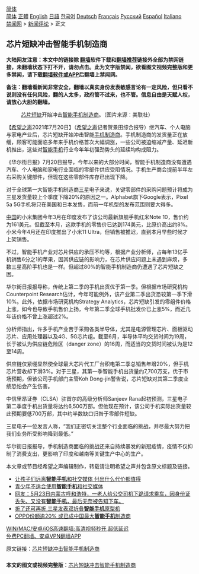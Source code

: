  <!-- 面包屑导航 --> <div class="breadcrumb"><!-- GTranslate: https://gtranslate.io/ -->  <div class="switcher notranslate">  <div class="selected">  <a href="#" onclick="return false;"> 简体</a>  </div>  <div class="option">  <a href="https://www.bannedbook.org" onclick="doGTranslate('zh-CN|zh-CN');jQuery('div.switcher div.selected a').html(jQuery(this).html());return false;" title="简体中文" class="nturl selected"> 简体</a>  <a href="https://www.bannedbook.org/zh-tw/" onclick="doGTranslate('zh-CN|zh-TW');jQuery('div.switcher div.selected a').html(jQuery(this).html());return false;" title="繁體中文" class="nturl"> 正體</a>  <a href="https://www.bannedbook.org/en/" onclick="doGTranslate('zh-CN|en');jQuery('div.switcher div.selected a').html(jQuery(this).html());return false;" title="English" class="nturl"> English</a>  <a href="https://www.bannedbook.org/ja/" onclick="doGTranslate('zh-CN|ja');jQuery('div.switcher div.selected a').html(jQuery(this).html());return false;" title="日本語" class="nturl"> 日語</a>  <a href="https://www.bannedbook.org/ko/" onclick="doGTranslate('zh-CN|ko');jQuery('div.switcher div.selected a').html(jQuery(this).html());return false;" title="한국어" class="nturl"> 한국어</a>  <a href="https://www.bannedbook.org/de/" onclick="doGTranslate('zh-CN|de');jQuery('div.switcher div.selected a').html(jQuery(this).html());return false;" title="Deutsch" class="nturl"> Deutsch</a>  <a href="https://www.bannedbook.org/fr/" onclick="doGTranslate('zh-CN|fr');jQuery('div.switcher div.selected a').html(jQuery(this).html());return false;" title="Français" class="nturl"> Français</a>  <a href="https://www.bannedbook.org/ru/" onclick="doGTranslate('zh-CN|ru');jQuery('div.switcher div.selected a').html(jQuery(this).html());return false;" title="Русский" class="nturl"> Русский</a>  <a href="https://www.bannedbook.org/es/" onclick="doGTranslate('zh-CN|es');jQuery('div.switcher div.selected a').html(jQuery(this).html());return false;" title="Español" class="nturl"> Español</a>  <a href="https://www.bannedbook.org/it/" onclick="doGTranslate('zh-CN|it');jQuery('div.switcher div.selected a').html(jQuery(this).html());return false;" title="Italiano" class="nturl"> Italiano</a>  </div>  </div>      <div class='breadcrumb-sub'><!-- Breadcrumb NavXT 6.3.0 --> <a href="https://www.bannedbook.org/" class="home">禁闻网</a> &gt; <a href="https://www.bannedbook.org/bnews/comments/" class="category">新闻评论</a> &gt; 正文</div></div><h2>芯片短缺冲击智能手机制造商</h2> <p class="notice"><b>大陆网友注意：本文中的链接除 <a href="https://github.com/bannedbook/fanqiang" >翻墙</a>软件下载和<a href="https://github.com/killgcd/justmysocks/blob/master/README.md">翻墙推荐</a>链接外全部为禁网链接，未翻墙状态下打不开，请勿点击。此为文字版禁闻，欲看图文视频完整版和更多禁闻，请下载<a href="https://github.com/bannedbook/fanqiang">翻墙软件或APP</a>后翻墙上禁闻网。</p><p>备注：翻墙看新闻非常安全，翻墙以真实身份发表敏感言论有一定风险，但只看不说则没有任何风险，翻的人太多，政府管不过来，也不管。信息自由是天赋人权，请放心大胆的翻墙。</b></p>  <div class="entry"> <figure> <p><figcaption><a href="https://www.bannedbook.org/bnews/tag/%E8%8A%AF%E7%89%87/" class="st_tag internal_tag" rel="tag" title="标签 芯片 下的日志">芯片</a><a href="https://www.bannedbook.org/bnews/tag/%E7%9F%AD%E7%BC%BA/" class="st_tag internal_tag" rel="tag" title="标签 短缺 下的日志">短缺</a>开始冲击<a href="https://www.bannedbook.org/bnews/tag/%E6%99%BA%E8%83%BD/" class="st_tag internal_tag" rel="tag" title="标签 智能 下的日志">智能</a><a href="https://www.bannedbook.org/bnews/tag/%e6%89%8b%e6%9c%ba/" class="st_tag internal_tag" rel="tag" title="标签 手机 下的日志">手机</a><a href="https://www.bannedbook.org/bnews/tag/%E5%88%B6%E9%80%A0%E5%95%86/" class="st_tag internal_tag" rel="tag" title="标签 制造商 下的日志">制造商</a>。（图片来源：美联社）</figcaption></figure> <p>【<span class='wp_keywordlink_affiliate'><a href="https://www.soundofhope.org" title="希望之声" target="_blank">希望之声</a></span>2021年7月20日】（<a href="https://www.bannedbook.org/bnews/tag/%e5%b8%8c%e6%9c%9b%e4%b9%8b%e5%a3%b0/" class="st_tag internal_tag" rel="tag" title="标签 希望之声 下的日志">希望之声</a>记者贺景田综合报导）继汽车、个人电脑与家电产业后，芯片短缺开始冲击智能<a href="https://www.bannedbook.org/bnews/tag/%E6%89%8B%E6%9C%BA%E5%88%B6%E9%80%A0%E5%95%86/" class="st_tag internal_tag" rel="tag" title="标签 手机制造商 下的日志">手机制造商</a>。手机制造商的发货量正在放缓，顾客可能面临多年来手机价格首次大幅调涨，一些公司被迫缩减产量、延迟新机推出，这些对<a href="https://www.bannedbook.org/bnews/tag/%e6%99%ba%e8%83%bd%e6%89%8b%e6%9c%ba/" class="st_tag internal_tag" rel="tag" title="标签 智能手机 下的日志">智能手机</a>行业今年年初强劲势头的延续均构成阻力。</p> <p>《华尔街日报》7月20日报导，今年以来的大部分时间，智能手机制造商没有遭遇汽车、个人电脑和家电行业面临的零部件供应受阻情况。手机生产商会提前半年左右采购关键部件，但现在这些零部件库存已出现下降。</p> <p>对于全球第一大智能手机制造商<a href="https://www.bannedbook.org/bnews/tag/%e4%b8%89%e6%98%9f/" class="st_tag internal_tag" rel="tag" title="标签 三星 下的日志">三星</a>电子来说，关键零部件的采购问题预计将成为三星发货量较上个季度下降20%的原因之一。Alphabet旗下Google表示，Pixel 5a 5G手机将只在美国和日本发售，而前一年机型的发布范围则要大得多。</p>  <p><span class='wp_keywordlink_affiliate'><a href="https://www.bannedbook.org/" title="中国" target="_blank">中国</a></span>的小米集团今年3月在印度发布了该公司最新旗舰手机红米Note 10，售价约为161美元。但截至本月，这款手机的零售价已达到174美元，比原价高出约8%。小米今年4月还在印度推出了小米11 Ultra，但销售被推迟，直到本月早些时候才上架销售。</p> <p>不过，智能手机产业对芯片供应的承压不均等，根据产业分析师，占每年13亿手机销售6分之1的苹果，因其供应链的影响力，在芯片供应问题上未遇到麻烦，多数三星高阶手机也是一样。但超过80%的智能手机制造商仍遭遇了芯片短缺之困。</p> <p>华尔街日报报导称，传统上第二季的手机出货优于第一季。但根据市场研究机构Counterpoint Research估计，今年可能例外，该产业第二季出货恐较第一季下滑10%。此外，依据市场研究机构Strategy Analytics，芯片短缺引发的零组件价格上涨，如今也导致手机售价上扬，今年第二季全球手机批发价已上涨5%，而近几年该价格不曾上涨超过2%。</p>  <p>分析师指出，许多手机产业苦于采购各类半导体，尤其是电源管理芯片、面板驱动芯片、应用处理器以及4G、5G芯片组。截至6月，半导体平均交货时间为19周，长于被认为供应链危险区（danger zone）的16周，而适当的交货时间被认为是12至14周。</p> <p>供应链仅紧绷显然使全球最大芯片代工厂台积电第二季总销售年增20%，但手机芯片营收却下滑3%。对于三星，其第一季智能手机出货量约7,700万支，优于市场预期，但该公司手机部门主管Koh Dong-jin警告说，芯片短缺对其第二季度业绩恐怕会产生伤害。</p> <p>中信里昂证券（CLSA）驻首尔的高级分析师Sanjeev Rana起初预测，三星电子第二季度手机出货量将达约6,500万部。但他现在预计，该公司手机实际出货量较此预期要低700万部，其中约半数缺口归咎于零部件短缺。</p>  <p>三星电子一位发言人称，“我们正密切关注整个行业面临的挑战，并尽最大努力把我们业务所受影响降到最低。”</p> <p>华尔街日报报导，手机制造商面临的挑战还来自持续暴发的新冠疫情，疫情不仅抑制了消费支出，更影响了印度和越南等关键生产中心的生产。</p> <p>本文章或节目经希望之声编辑制作，转载请注明希望之声并包含原文标题及链接。 </p>  <ul class='op-related-articles' title='相关阅读'> <li><a href='https://www.bannedbook.org/bnews/comments/20210620/1570603.html' target='_blank'>让孩子们远离<b>智能手机</b>和社交媒体 付出什么代价都值得</a></li> <li><a href='https://www.bannedbook.org/bnews/lifebaike/20210618/1568999.html' target='_blank'>青少年不适合使用<b>智能手机</b>和社交媒体</a></li> <li><a href='https://www.bannedbook.org/bnews/bannedvideo/20210525/1553488.html' target='_blank'>网友：5月23日内蒙古呼和浩特，一老人给公交司机下跪请求乘车，因身份证丢失、又没有<b>智能手机</b>，最后无奈被告知下车。</a></li> <li><a href='https://www.bannedbook.org/bnews/cnnews/20210519/1549203.html' target='_blank'>折了还可再折 三星发表双折叠<b>智能手机</b>原型机</a></li> <li><a href='https://www.bannedbook.org/bnews/baitai/20210307/1500268.html' target='_blank'>OPPO份额逾20% 或已成中国最大<b>智能手机</b>制造商</a></li> </ul> <p class="texttj"> <a href="https://github.com/bannedbook/fanqiang/wiki/V2ray%E6%9C%BA%E5%9C%BA" target="_blank">WIN/MAC/安卓/iOS高速翻墙:高清视频秒开,超低延迟</a><br/> <a href="https://github.com/bannedbook/fanqiang/wiki/%E7%A6%81%E9%97%BB%E7%BD%91%E5%AE%89%E5%8D%93%E7%BF%BB%E5%A2%99%E6%96%B0%E9%97%BBAPP" target="_blank">免费PC翻墙、安卓VPN翻墙APP</a></p><p>原文链接：<a class="src_link"  href="https://www.soundofhope.org/post/527495" target="_blank">芯片短缺冲击智能手机制造商</a></p><a name='sharetosocial'></a>  <div style="margin-bottom:5px;padding-bottom:5px;clear:both"> <div id="archive-pix-1" class="banner-ads"> <!-- AuctionX Display platform tag START --> <div id="26318x728x90x621x_ADSLOT2" clicktrack="%%CLICK_URL_ESC%%"></div> <!-- AuctionX Display platform tag END --> </div> <div id="archive-pix-2" class="banner-ads"> <!-- AuctionX Display platform tag START --> <div id="26315x300x250x621x_ADSLOT2" clicktrack="%%CLICK_URL_ESC%%"></div> <!-- AuctionX Display platform tag END --> </div> </div>  <div id="archive-pix-1" class="banner-ads"> <!-- AuctionX Display platform tag START --> <div id="26318x728x90x621x_ADSLOT3" clicktrack="%%CLICK_URL_ESC%%"></div> <!-- AuctionX Display platform tag END --> </div> <div><b>本文的图文或视频完整版</b>：<a href='https://www.bannedbook.org/bnews/comments/20210721/1590990.html'>芯片短缺冲击智能手机制造商</a></div>  </div><!--END ENTRY--> 